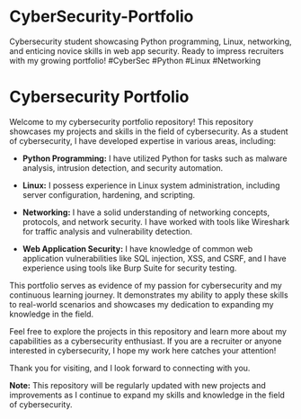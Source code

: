# CyberSecurity-Portfolio
Cybersecurity student showcasing Python programming, Linux, networking, and enticing novice skills in web app security. Ready to impress recruiters with my growing portfolio! #CyberSec #Python #Linux #Networking
# Cybersecurity Portfolio

Welcome to my cybersecurity portfolio repository! This repository showcases my projects and skills in the field of cybersecurity. As a student of cybersecurity, I have developed expertise in various areas, including:

- **Python Programming:** I have utilized Python for tasks such as malware analysis, intrusion detection, and security automation.

- **Linux:** I possess experience in Linux system administration, including server configuration, hardening, and scripting.

- **Networking:** I have a solid understanding of networking concepts, protocols, and network security. I have worked with tools like Wireshark for traffic analysis and vulnerability detection.

- **Web Application Security:** I have knowledge of common web application vulnerabilities like SQL injection, XSS, and CSRF, and I have experience using tools like Burp Suite for security testing.

This portfolio serves as evidence of my passion for cybersecurity and my continuous learning journey. It demonstrates my ability to apply these skills to real-world scenarios and showcases my dedication to expanding my knowledge in the field.

Feel free to explore the projects in this repository and learn more about my capabilities as a cybersecurity enthusiast. If you are a recruiter or anyone interested in cybersecurity, I hope my work here catches your attention!

Thank you for visiting, and I look forward to connecting with you.

**Note:** This repository will be regularly updated with new projects and improvements as I continue to expand my skills and knowledge in the field of cybersecurity.
